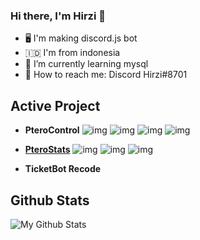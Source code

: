 ### Hi there, I'm Hirzi 👋

- 🖥️ I'm making discord.js bot
- 🇮🇩 I'm from indonesia
- 🌱 I’m currently learning mysql
- 💬 How to reach me: Discord Hirzi#8701

## Active Project

- **PteroControl**
![img](https://media.discordapp.net/attachments/796243715014131714/857837120252411904/20210625_111805.jpg)
![img](https://media.discordapp.net/attachments/858987249218486274/858998561395834880/IMG_20210628_161250.jpg)
![img](https://media.discordapp.net/attachments/858987249218486274/858998561152827402/Screenshot_2021-06-28-16-13-21-29_572064f74bd5f9fa804b05334aa4f912.jpg)
![img](https://media.discordapp.net/attachments/858987249218486274/858998561643036682/IMG_20210628_161217.jpg)

- [**PteroStats**](https://github.com/HirziDevs/PteroStats)
![img](https://media.discordapp.net/attachments/796259732683227157/861126504246411264/20210704_130856.jpg)
![img](https://media.discordapp.net/attachments/586738538448420881/866624597171372032/IMG_20210719_171633.jpg)
![img](https://media.discordapp.net/attachments/861112767174803466/861194338687385610/IMG_20210704_173809.jpg)

- **TicketBot Recode**

## Github Stats
![My Github Stats](https://github-readme-stats.vercel.app/api?username=HirziDevs&show_icons=true&theme=algolia)


<!--
**HirziRDev/HirziRDev** is a ✨ _special_ ✨ repository because its `README.md` (this file) appears on your GitHub profile.

Here are some ideas to get you started:

- 🔭 I’m currently working on ...
- 🌱 I’m currently learning ...
- 👯 I’m looking to collaborate on ...
- 🤔 I’m looking for help with ...
- 💬 Ask me about ...
- 📫 How to reach me: ...
- 😄 Pronouns: ...
- ⚡ Fun fact: ...
-->
